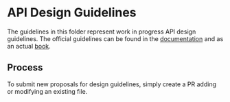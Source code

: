 # API Design Guidelines

The guidelines in this folder represent work in progress API design guidelines.
The official guidelines can be found in the [documentation][docs] and as an
actual [book][FDG].

## Process

To submit new proposals for design guidelines, simply create a PR adding or
modifying an existing file.

[docs]: https://learn.microsoft.com/en-us/dotnet/standard/design-guidelines/
[FDG]: https://amazon.com/dp/0135896460
